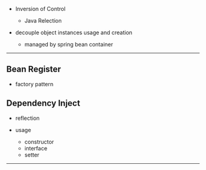 * Inversion of Control
    * Java Relection

* decouple object instances usage and creation
    * managed by spring bean container

---

## Bean Register

* factory pattern

## Dependency Inject

* reflection

* usage
    * constructor
    * interface
    * setter

---
